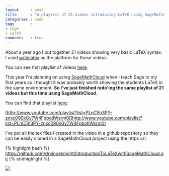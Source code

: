```yaml
---
layout     : post
title      : "A playlist of 21 videos introducing LaTeX using SageMathCloud"
categories : code
tags       :
- sage
- LaTeX
comments   : true
---
```


About a year ago I put together 21 videos showing very basic LaTeX syntax.
I used [writelatex](https://www.writelatex.com/) as the platform for those videos.

You can see that playlist of videos [here](http://www.youtube.com/playlist?list=PLnC5h3PY-znygZ2rYNaX7_8j2Duwh58cK).

This year I'm planning on using [SageMathCloud](cloud.sagemath.com) when I teach Sage to my first years so I thought it was probably worth showing the students LaTeX in the same environment.
**So I've just finished redo'ing the same playlist of 21 videos but this time using SageMathCloud**.

You can find that playlist [here](http://www.youtube.com/playlist?list=PLnC5h3PY-znxc090kGv7W4FpbotlWsrm0):

[http://www.youtube.com/playlist?list=PLnC5h3PY-znxc090kGv7W4FpbotlWsrm0](http://www.youtube.com/playlist?list=PLnC5h3PY-znxc090kGv7W4FpbotlWsrm0)

I've put all the tex files I created in the video in a github repository so they can be easily cloned in a SageMathCloud project using the https url:

{% highlight bash %}
https://github.com/drvinceknight/IntroductionToLaTeXwithSageMathCloud.git
{% endhighlight %}

![]({{site.baseurl}}/assets/images/creating_latex_project.png)


